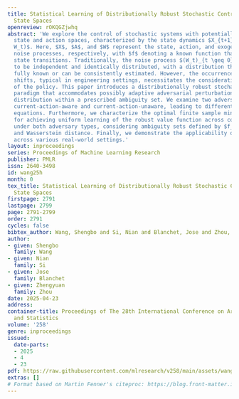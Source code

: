 ```yaml
---
title: Statistical Learning of Distributionally Robust Stochastic Control in Continuous
  State Spaces
openreview: rOKQGZjwhq
abstract: 'We explore the control of stochastic systems with potentially continuous
  state and action spaces, characterized by the state dynamics $X_{t+1} = f(X_t, A_t,
  W_t)$. Here, $X$, $A$, and $W$ represent the state, action, and exogenous random
  noise processes, respectively, with $f$ denoting a known function that describes
  state transitions. Traditionally, the noise process $(W_t)_{t \geq 0}$ is assumed
  to be independent and identically distributed, with a distribution that is either
  fully known or can be consistently estimated. However, the occurrence of distributional
  shifts, typical in engineering settings, necessitates the consideration of the robustness
  of the policy. This paper introduces a distributionally robust stochastic control
  paradigm that accommodates possibly adaptive adversarial perturbation to the noise
  distribution within a prescribed ambiguity set. We examine two adversary models:
  current-action-aware and current-action-unaware, leading to different dynamic programming
  equations. Furthermore, we characterize the optimal finite sample minimax rates
  for achieving uniform learning of the robust value function across continuum states
  under both adversary types, considering ambiguity sets defined by $f_k$-divergence
  and Wasserstein distance. Finally, we demonstrate the applicability of our framework
  across various real-world settings.'
layout: inproceedings
series: Proceedings of Machine Learning Research
publisher: PMLR
issn: 2640-3498
id: wang25h
month: 0
tex_title: Statistical Learning of Distributionally Robust Stochastic Control in Continuous
  State Spaces
firstpage: 2791
lastpage: 2799
page: 2791-2799
order: 2791
cycles: false
bibtex_author: Wang, Shengbo and Si, Nian and Blanchet, Jose and Zhou, Zhengyuan
author:
- given: Shengbo
  family: Wang
- given: Nian
  family: Si
- given: Jose
  family: Blanchet
- given: Zhengyuan
  family: Zhou
date: 2025-04-23
address:
container-title: Proceedings of The 28th International Conference on Artificial Intelligence
  and Statistics
volume: '258'
genre: inproceedings
issued:
  date-parts:
  - 2025
  - 4
  - 23
pdf: https://raw.githubusercontent.com/mlresearch/v258/main/assets/wang25h/wang25h.pdf
extras: []
# Format based on Martin Fenner's citeproc: https://blog.front-matter.io/posts/citeproc-yaml-for-bibliographies/
---
```

